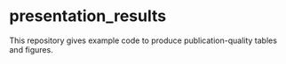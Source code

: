 # presentation_results
This repository gives example code to produce publication-quality tables and figures.
